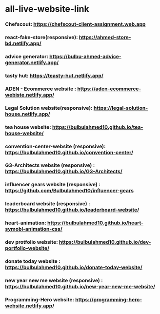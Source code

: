 # all-live-website-link
### Chefscout: https://chefscout-client-assignment.web.app
### react-fake-store(responsive): https://ahmed-store-bd.netlify.app/
### advice generator: https://bulbu-ahmed-advice-generator.netlify.app/
### tasty hut: https://teasty-hut.netlify.app/
### ADEN - Ecommerce website : https://aden-ecommerce-webiste.netlify.app/
### Legal Solution website(responsive): https://legal-solution-house.netlify.app/
### tea house website: https://bulbulahmed10.github.io/tea-house-website/
### convention-center-website (responsive): https://bulbulahmed10.github.io/convention-center/
### G3-Architects website (responsive) : https://bulbulahmed10.github.io/G3-Architects/
### influencer gears website (responsive) : https://github.com/Bulbulahmed10/influencer-gears
### leaderboard website (responsive) : https://bulbulahmed10.github.io/leaderboard-website/
### heart-animation: https://bulbulahmed10.github.io/heart-symobl-animation-css/
### dev protfolio website: https://bulbulahmed10.github.io/dev-portfolio-website/
### donate today website  : https://bulbulahmed10.github.io/donate-today-website/
### new year new me website (responsive) : https://bulbulahmed10.github.io/new-year-new-me-website/
### Programming-Hero website:  https://programming-hero-website.netlify.app/
